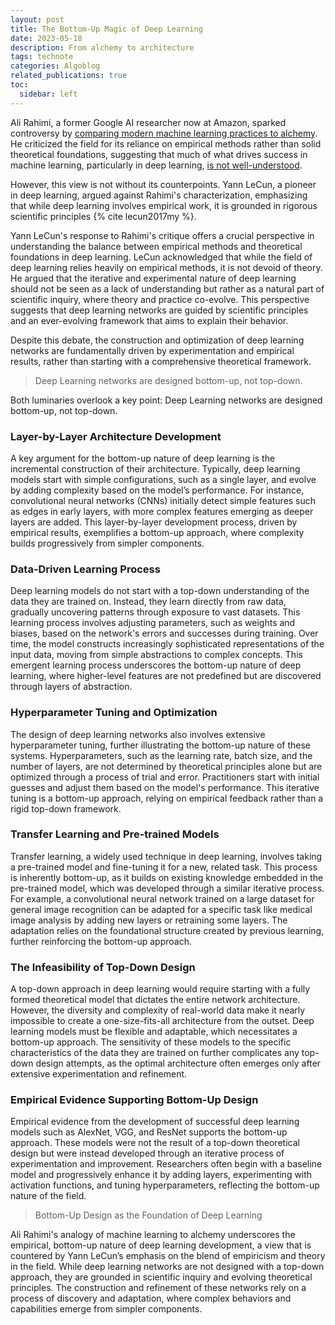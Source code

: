 ```yaml
---
layout: post
title: The Bottom-Up Magic of Deep Learning
date: 2023-05-18
description: From alchemy to architecture
tags: technote
categories: Algoblog
related_publications: true
toc:
  sidebar: left
---
```


Ali Rahimi, a former Google AI researcher now at Amazon, sparked controversy by [comparing modern machine learning practices to alchemy](https://youtu.be/ORHFOnaEzPc?t=662). He criticized the field for its reliance on empirical methods rather than solid theoretical foundations, suggesting that much of what drives success in machine learning, particularly in deep learning, [is not well-understood](https://www.science.org/content/article/ai-researchers-allege-machine-learning-alchemy).  

However, this view is not without its counterpoints. Yann LeCun, a pioneer in deep learning, argued against Rahimi's characterization, emphasizing that while deep learning involves empirical work, it is grounded in rigorous scientific principles {% cite lecun2017my %}. 


Yann LeCun's response to Rahimi's critique offers a crucial perspective in understanding the balance between empirical methods and theoretical foundations in deep learning. LeCun acknowledged that while the field of deep learning relies heavily on empirical methods, it is not devoid of theory. He argued that the iterative and experimental nature of deep learning should not be seen as a lack of understanding but rather as a natural part of scientific inquiry, where theory and practice co-evolve. This perspective suggests that deep learning networks are guided by scientific principles and an ever-evolving framework that aims to explain their behavior.

Despite this debate, the construction and optimization of deep learning networks are fundamentally driven by experimentation and empirical results, rather than starting with a comprehensive theoretical framework.

> Deep Learning networks are designed bottom-up, not top-down.

Both luminaries overlook a key point: Deep Learning networks are designed bottom-up, not top-down.


### Layer-by-Layer Architecture Development  
A key argument for the bottom-up nature of deep learning is the incremental construction of their architecture. Typically, deep learning models start with simple configurations, such as a single layer, and evolve by adding complexity based on the model’s performance. For instance, convolutional neural networks (CNNs) initially detect simple features such as edges in early layers, with more complex features emerging as deeper layers are added. This layer-by-layer development process, driven by empirical results, exemplifies a bottom-up approach, where complexity builds progressively from simpler components.

### Data-Driven Learning Process  
Deep learning models do not start with a top-down understanding of the data they are trained on. Instead, they learn directly from raw data, gradually uncovering patterns through exposure to vast datasets. This learning process involves adjusting parameters, such as weights and biases, based on the network's errors and successes during training. Over time, the model constructs increasingly sophisticated representations of the input data, moving from simple abstractions to complex concepts. This emergent learning process underscores the bottom-up nature of deep learning, where higher-level features are not predefined but are discovered through layers of abstraction.

### Hyperparameter Tuning and Optimization  
The design of deep learning networks also involves extensive hyperparameter tuning, further illustrating the bottom-up nature of these systems. Hyperparameters, such as the learning rate, batch size, and the number of layers, are not determined by theoretical principles alone but are optimized through a process of trial and error. Practitioners start with initial guesses and adjust them based on the model's performance. This iterative tuning is a bottom-up approach, relying on empirical feedback rather than a rigid top-down framework.

### Transfer Learning and Pre-trained Models  
Transfer learning, a widely used technique in deep learning, involves taking a pre-trained model and fine-tuning it for a new, related task. This process is inherently bottom-up, as it builds on existing knowledge embedded in the pre-trained model, which was developed through a similar iterative process. For example, a convolutional neural network trained on a large dataset for general image recognition can be adapted for a specific task like medical image analysis by adding new layers or retraining some layers. The adaptation relies on the foundational structure created by previous learning, further reinforcing the bottom-up approach.


### The Infeasibility of Top-Down Design  
A top-down approach in deep learning would require starting with a fully formed theoretical model that dictates the entire network architecture. However, the diversity and complexity of real-world data make it nearly impossible to create a one-size-fits-all architecture from the outset. Deep learning models must be flexible and adaptable, which necessitates a bottom-up approach. The sensitivity of these models to the specific characteristics of the data they are trained on further complicates any top-down design attempts, as the optimal architecture often emerges only after extensive experimentation and refinement.

### Empirical Evidence Supporting Bottom-Up Design  
Empirical evidence from the development of successful deep learning models such as AlexNet, VGG, and ResNet supports the bottom-up approach. These models were not the result of a top-down theoretical design but were instead developed through an iterative process of experimentation and improvement. Researchers often begin with a baseline model and progressively enhance it by adding layers, experimenting with activation functions, and tuning hyperparameters, reflecting the bottom-up nature of the field.

> Bottom-Up Design as the Foundation of Deep Learning

Ali Rahimi's analogy of machine learning to alchemy underscores the empirical, bottom-up nature of deep learning development, a view that is countered by Yann LeCun’s emphasis on the blend of empiricism and theory in the field. While deep learning networks are not designed with a top-down approach, they are grounded in scientific inquiry and evolving theoretical principles. The construction and refinement of these networks rely on a process of discovery and adaptation, where complex behaviors and capabilities emerge from simpler components.